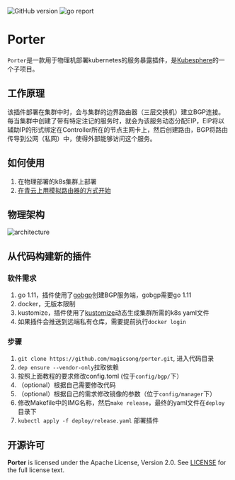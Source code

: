 ![GitHub version](https://img.shields.io/badge/version-v0.0.1-brightgreen.svg?logo=appveyor&longCache=true&style=flat)
![go report](https://goreportcard.com/badge/github.com/magicsong/porter)

# Porter

`Porter`是一款用于物理机部署kubernetes的服务暴露插件，是[Kubesphere](https://kubesphere.io/)的一个子项目。

## 工作原理

该插件部署在集群中时，会与集群的边界路由器（三层交换机）建立BGP连接。每当集群中创建了带有特定注记的服务时，就会为该服务动态分配EIP，EIP将以辅助IP的形式绑定在Controller所在的节点主网卡上，然后创建路由，BGP将路由传导到公网（私网）中，使得外部能够访问这个服务。

## 如何使用

1. 在物理部署的k8s集群上部署
2. [在青云上用模拟路由器的方式开始](https://github.com/magicsong/porter/blob/master/doc/simulate_with_bird.md)

## 物理架构
![architecture](https://github.com/magicsong/porter/blob/master/doc/img/architecture.png)

## 从代码构建新的插件

### 软件需求
1. go 1.11，插件使用了[gobgp](https://github.com/osrg/gobgp)创建BGP服务端，gobgp需要go 1.11
2. docker，无版本限制
3. kustomize，插件使用了[kustomize](https://github.com/kubernetes-sigs/kustomize/blob/master/docs/INSTALL.md)动态生成集群所需的k8s yaml文件
4. 如果插件会推送到远端私有仓库，需要提前执行`docker login`

### 步骤
1. `git clone https://github.com/magicsong/porter.git`, 进入代码目录 
2. `dep ensure --vendor-only`拉取依赖
3. 按照上面教程的要求修改config.toml (位于`config/bgp/`下） 
4. （optional）根据自己需要修改代码
5. （optional）根据自己的需求修改镜像的参数（位于`config/manager`下）
6. 修改Makefile中的IMG名称，然后`make release`，最终的yaml文件在`deploy`目录下
7. `kubectl apply -f deploy/release.yaml` 部署插件

## 开源许可

**Porter** is licensed under the Apache License, Version 2.0. See
[LICENSE](https://github.com/magicsong/porter/blob/master/LICENSE) for the full
license text.